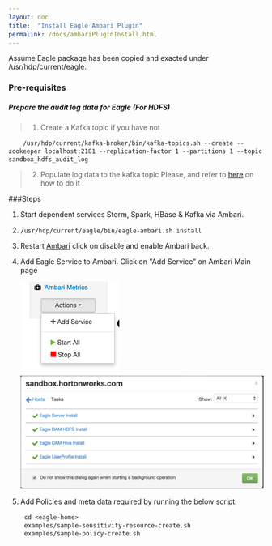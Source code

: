 ```yaml
---
layout: doc
title:  "Install Eagle Ambari Plugin"
permalink: /docs/ambariPluginInstall.html
---
```


Assume Eagle package has been copied and exacted under /usr/hdp/current/eagle.


### Pre-requisites

##### Prepare the audit log data for Eagle (For HDFS)
> 1. Create a Kafka topic if you have not
>
        /usr/hdp/current/kafka-broker/bin/kafka-topics.sh --create --zookeeper localhost:2181 --replication-factor 1 --partitions 1 --topic sandbox_hdfs_audit_log
> 2. Populate log data to the kafka topic Please, and refer to [here](/docs/importHDFSAuditLog.html) on how to do it .


###Steps

1. Start dependent services Storm, Spark, HBase & Kafka via Ambari.

2. `/usr/hdp/current/eagle/bin/eagle-ambari.sh install`

3. Restart [Ambari](http://127.0.0.1:8000/) click on disable and enable Ambari back.

4. Add Eagle Service to Ambari. Click on "Add Service" on Ambari Main page

    ![AddService](/images/docs/AddService.png "AddService")
    ![Eagle Services](/images/docs/EagleServiceSuccess.png "Eagle Services")

5. Add Policies and meta data required by running the below script.

        cd <eagle-home>
        examples/sample-sensitivity-resource-create.sh
        examples/sample-policy-create.sh